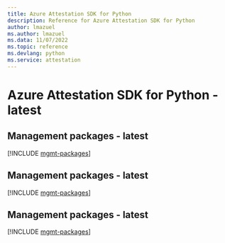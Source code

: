 ```yaml
---
title: Azure Attestation SDK for Python
description: Reference for Azure Attestation SDK for Python
author: lmazuel
ms.author: lmazuel
ms.data: 11/07/2022
ms.topic: reference
ms.devlang: python
ms.service: attestation
---
```

# Azure Attestation SDK for Python - latest

## Management packages - latest
[!INCLUDE [mgmt-packages](attestation-mgmt-index.md)]
## Management packages - latest
[!INCLUDE [mgmt-packages](attestation-mgmt-index.md)]
## Management packages - latest
[!INCLUDE [mgmt-packages](attestation-mgmt-index.md)]